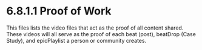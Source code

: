 # 6.8.1.1 Proof of Work
This files lists the video files that act as the proof of all content shared. These videos will all serve as the proof of each beat (post), beatDrop (Case Study), and epicPlaylist a person or community creates.
